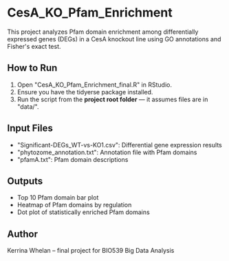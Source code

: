 # CesA_KO_Pfam_Enrichment

This project analyzes Pfam domain enrichment among differentially expressed genes (DEGs) in a CesA knockout line using GO annotations and Fisher's exact test.


## How to Run

1. Open "CesA_KO_Pfam_Enrichment_final.R" in RStudio.
2. Ensure you have the tidyerse package installed.
3. Run the script from the **project root folder** — it assumes files are in "data/".

## Input Files

- "Significant-DEGs_WT-vs-KO1.csv": Differential gene expression results
- "phytozome_annotation.txt": Annotation file with Pfam domains
- "pfamA.txt": Pfam domain descriptions

## Outputs

- Top 10 Pfam domain bar plot
- Heatmap of Pfam domains by regulation
- Dot plot of statistically enriched Pfam domains

## Author

Kerrina Whelan – final project for BIO539 Big Data Analysis


